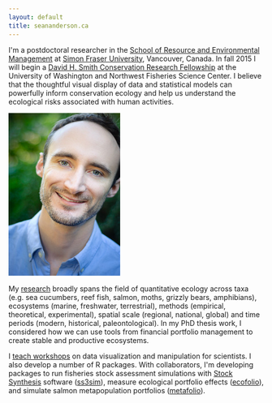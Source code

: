 ```yaml
---
layout: default
title: seananderson.ca
---
```


I'm a postdoctoral researcher
in the [School of Resource and Environmental Management](http://www.rem.sfu.ca/)
at [Simon Fraser University][sfu], Vancouver, Canada. 
In fall 2015 I will begin a [David H. Smith Conservation Research Fellowship](http://www.conbio.org/mini-sites/smith-fellows) at the University of Washington and Northwest Fisheries Science Center.
I believe that the thoughtful visual display of data and statistical models can
powerfully inform conservation ecology and help us 
understand the ecological risks associated with human activities.


<img src="images/sean_anderson_2014.jpg" alt="Sean C. Anderson" width="220" height="321" class="headshot"/>

My [research](/cv.html#publications) broadly spans the field of quantitative ecology across taxa (e.g. sea cucumbers, reef fish, salmon, moths, grizzly bears, amphibians), ecosystems (marine, freshwater, terrestrial), methods (empirical, theoretical, experimental), spatial scale (regional, national, global) and time periods (modern, historical, paleontological).
In my PhD thesis work, I considered how we can use tools from 
financial portfolio management to create stable and productive ecosystems. 

I [teach workshops](/cv.html#teaching) on data visualization and manipulation
for scientists. I also develop a number of R packages. With collaborators, I'm
developing packages to run fisheries stock assessment simulations with 
[Stock Synthesis][nefsc] software ([ss3sim]), measure ecological portfolio
effects ([ecofolio]), and simulate salmon metapopulation portfolios
([metafolio]).

[earth2ocean]: http://earth2ocean.org
[gg]: http://www.gg.ca/honour.aspx?id=75057&t=1&;ln=Anderson
[ss3sim]: http://cran.r-project.org/package=ss3sim
[ecofolio]: https://github.com/seananderson/ecofolio
[robustmeta]: https://github.com/seananderson/robustmeta
[my github]: https://github.com/seananderson
[nefsc]: http://nft.nefsc.noaa.gov/Stock_Synthesis_3.htm
[sfu]: http://sfu.ca
[colophon]: colophon.html
[metafolio]: http://cran.r-project.org/package=metafolio
